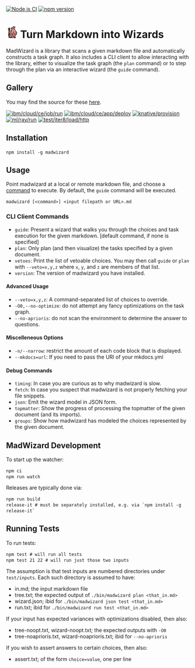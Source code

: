 [![Node.js CI](https://github.com/guidebooks/madwizard/actions/workflows/test.yml/badge.svg)](https://github.com/guidebooks/madwizard/actions/workflows/test.yml) [![npm version](https://badge.fury.io/js/madwizard.svg)](https://badge.fury.io/js/madwizard)

# <img src=".github/madwizard.gif" title="madwizard" height="32"> Turn Markdown into Wizards

MadWizard is a library that scans a given markdown file and
automatically constructs a task graph. It also includes a CLI client
to allow interacting with the library, either to visualize the task
graph (the `plan` command) or to step through the plan via an
interactive wizard (the `guide` command).

## Gallery

You may find the source for these [here](https://github.com/guidebooks/store/tree/main/guidebooks).

<a target="_blank" href="https://asciinema.org/a/0jFdCBTs76MVzHXZ94FFHg2aR"><img width="260" alt="ibm/cloud/ce/job/run" title="ibm/cloud/ce/job/run" src="https://asciinema.org/a/0jFdCBTs76MVzHXZ94FFHg2aR.svg"></a>
<a target="_blank" href="https://asciinema.org/a/KXm9iScAAwEzDi6WIxSMbxhwh"><img width="260" alt="ibm/cloud/ce/app/deploy" title="ibm/cloud/ce/app/deploy" src="https://asciinema.org/a/KXm9iScAAwEzDi6WIxSMbxhwh.svg"></a>
<a target="_blank" href="https://asciinema.org/a/Pnbg3QnT9ujj0YAfEizOyNkzi"><img width="260" alt="knative/provision" title="knative/provision" src="https://asciinema.org/a/Pnbg3QnT9ujj0YAfEizOyNkzi.svg"></a>
<a target="_blank" href="https://asciinema.org/a/Z5CCiLaJl0gSaeZ7suxPkajKV"><img width="260" alt="ml/ray/run" title="ml/ray/run" src="https://asciinema.org/a/Z5CCiLaJl0gSaeZ7suxPkajKV.svg"></a>
<a target="_blank" href="https://asciinema.org/a/FdrDQaBUIIZiKPts9kwp6iogo"><img width="260" alt="test/iter8/load/http" title="test/iter8/load/http" src="https://asciinema.org/a/FdrDQaBUIIZiKPts9kwp6iogo.svg"></a>

## Installation

```shell
npm install -g madwizard
```

## Usage

Point madwizard at a local or remote markdown file, and choose a
[command](#cli-client-commands) to execute. By default, the `guide`
command will be executed.

```shell
madwizard [<command>] <input filepath or URL>.md
```

### CLI Client Commands

- `guide`: Present a wizard that walks you through the choices and task execution for the given markdown. [default command, if none is specified]
- `plan`: Only plan (and then visualize) the tasks specified by a given document.
- `vetoes`: Print the list of vetoable choices. You may then call `guide` or `plan` with `--veto=x,y,z` where `x`, `y`, and `z` are members of that list.
- `version`: The version of madwizard you have installed.

#### Advanced Usage

- `--veto=x,y,z`: A command-separated list of choices to override.
- `-O0,--no-optimize`: do not attempt any fancy optimizations on the task graph.
- `--no-aprioris`: do not scan the environment to determine the answer to questions.

#### Miscelleneous Options

- `-n/--narrow`: restrict the amount of each code block that is displayed.
- `--mkdocs=url`: If you need to pass the URI of your mkdocs.yml

#### Debug Commands

- `timing`: In case you are curious as to why madwizard is slow.
- `fetch`: In case you suspect that madwizard is not properly fetching your file snippets.
- `json`: Emit the wizard model in JSON form.
- `topmatter`: Show the progress of processing the topmatter of the given document (and its imports).
- `groups`: Show how madwizard has modeled the choices represented by the given document.

## MadWizard Development

To start up the watcher:

```shell
npm ci
npm run watch
```

Releases are typically done via:

```shell
npm run build
release-it # must be separately installed, e.g. via `npm install -g release-it`
```

## Running Tests

To run tests:

```shell
npm test # will run all tests
npm test 21 22 # will run just those two inputs
```

The assumption is that test inputs are numbered directories under `test/inputs`. Each such directory is assumed to have:

- in.md; the input markdown file
- tree.txt; the expected output of `./bin/madwizard plan <that_in.md>`
- wizard.json; ibid for `./bin/madwizard json test <that_in.md>`
- run.txt; ibid for `./bin/madwizard run test <that_in.md>`

If your input has expected variances with optimizations disabled, then also:

- tree-noopt.txt, wizard-noopt.txt; the expected outputs with `-O0`
- tree-noaprioris.txt, wizard-noaprioris.txt; ibid for `--no-aprioris`

If you wish to assert answers to certain choices, then also:

- assert.txt; of the form `choice=value`, one per line
